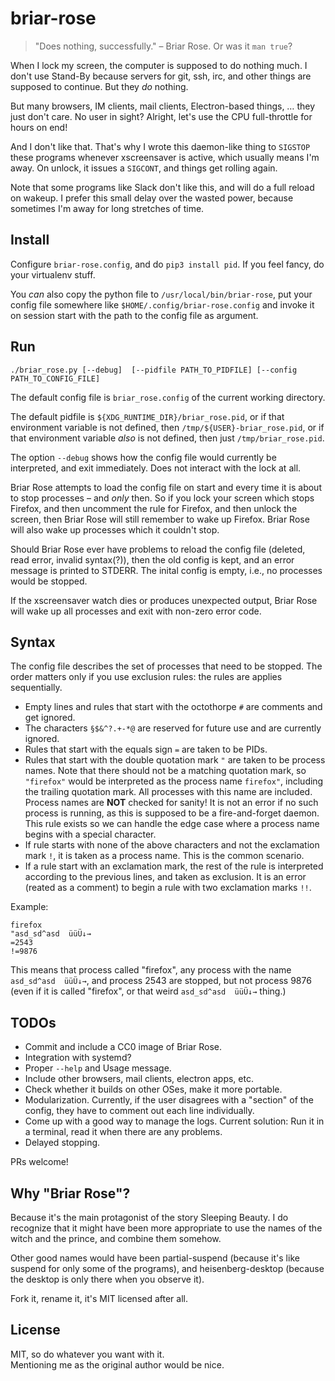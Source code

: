 # briar-rose

> "Does nothing, successfully." – Briar Rose.  Or was it `man true`?

When I lock my screen, the computer is supposed to do nothing much.
I don't use Stand-By because servers for git, ssh, irc, and other things are supposed to continue.
But they *do* nothing.

But many browsers, IM clients, mail clients, Electron-based things, … they just don't care.
No user in sight?  Alright, let's use the CPU full-throttle for hours on end!

And I don't like that.  That's why I wrote this daemon-like thing to `SIGSTOP`
these programs whenever xscreensaver is active, which usually means I'm away.
On unlock, it issues a `SIGCONT`, and things get rolling again.

Note that some programs like Slack don't like this, and will do a full reload on wakeup.
I prefer this small delay over the wasted power, because sometimes I'm away for long stretches of time.

## Install

Configure `briar-rose.config`, and do `pip3 install pid`.
If you feel fancy, do your virtualenv stuff.

You *can* also copy the python file to `/usr/local/bin/briar-rose`,
put your config file somewhere like `$HOME/.config/briar-rose.config`
and invoke it on session start with the path to the config file as argument.

## Run

`./briar_rose.py [--debug]  [--pidfile PATH_TO_PIDFILE] [--config PATH_TO_CONFIG_FILE]`

The default config file is `briar_rose.config` of the current working directory.

The default pidfile is `${XDG_RUNTIME_DIR}/briar_rose.pid`,
or if that environment variable is not defined, then `/tmp/${USER}-briar_rose.pid`,
or if that environment variable *also* is not defined, then just `/tmp/briar_rose.pid`.

The option `--debug` shows how the config file would currently be interpreted, and exit immediately.
Does not interact with the lock at all.

Briar Rose attempts to load the config file on start and every time it is about to stop processes – and *only* then.
So if you lock your screen which stops Firefox, and then uncomment the rule for Firefox,
and then unlock the screen, then Briar Rose will still remember to wake up Firefox.
Briar Rose will also wake up processes which it couldn't stop.

Should Briar Rose ever have problems to reload the config file (deleted, read error, invalid syntax(?)),
then the old config is kept, and an error message is printed to STDERR.
The inital config is empty, i.e., no processes would be stopped.

If the xscreensaver watch dies or produces unexpected output,
Briar Rose will wake up all processes and exit with non-zero error code.

<!-- Fail-SIGCONT, eh? -->

## Syntax

The config file describes the set of processes that need to be stopped.
The order matters only if you use exclusion rules: the rules are applies sequentially.

- Empty lines and rules that start with the octothorpe `#` are comments and get ignored.
- The characters `§$&^?.+-*@` are reserved for future use and are currently ignored.
- Rules that start with the equals sign `=` are taken to be PIDs.
- Rules that start with the double quotation mark `"` are taken to be process names.
  Note that there should not be a matching quotation mark, so `"firefox"` would be interpreted as the process name `firefox"`,
  including the trailing quotation mark.
  All processes with this name are included.
  Process names are **NOT** checked for sanity!
  It is not an error if no such process is running, as this is supposed to be a fire-and-forget daemon.
  This rule exists so we can handle the edge case where a process name begins with a special character.
- If rule starts with none of the above characters and not the exclamation mark `!`, it is taken as a process name.
  This is the common scenario.
- If a rule start with an exclamation mark, the rest of the rule is interpreted according to the
  previous lines, and taken as exclusion.  It is an error (reated as a comment) to begin a rule with two exclamation marks `!!`.

Example:

    firefox
    "asd_sd^asd  üüÜ↓→
    =2543
    !=9876

This means that process called "firefox", any process with the name `asd_sd^asd  üüÜ↓→`,
and process 2543 are stopped, but not process 9876 (even if it is called "firefox", or that weird `asd_sd^asd  üüÜ↓→` thing.)

<!-- Me, in two years, on the syntax: "It seemed like a good idea at the time." -->

## TODOs

- Commit and include a CC0 image of Briar Rose.
- Integration with systemd?
- Proper `--help` and Usage message.
- Include other browsers, mail clients, electron apps, etc.
- Check whether it builds on other OSes, make it more portable.
- Modularization.  Currently, if the user disagrees with a "section" of the config,
  they have to comment out each line individually.
- Come up with a good way to manage the logs.
  Current solution: Run it in a terminal, read it when there are any problems.
- Delayed stopping.

PRs welcome!

## Why "Briar Rose"?

Because it's the main protagonist of the story Sleeping Beauty.
I do recognize that it might have been more appropriate to use the names of the witch and the prince, and combine them somehow.

Other good names would have been
partial-suspend (because it's like suspend for only some of the programs), and
heisenberg-desktop (because the desktop is only there when you observe it).

Fork it, rename it, it's MIT licensed after all.

## License

MIT, so do whatever you want with it.  
Mentioning me as the original author would be nice.
